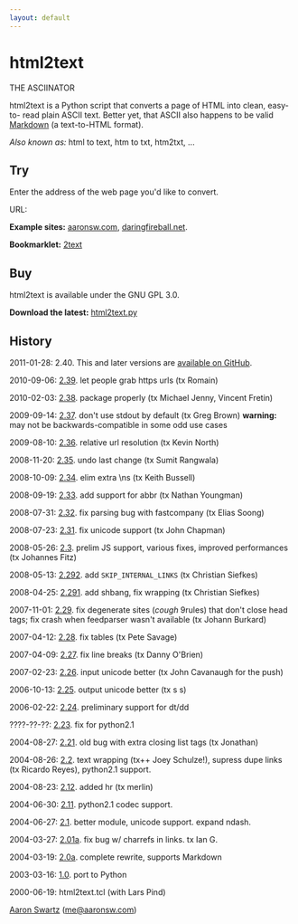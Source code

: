 ```yaml
---
layout: default
---
```

# html2text

THE ASCIINATOR

html2text is a Python script that converts a page of HTML into clean, easy-to-
read plain ASCII text. Better yet, that ASCII also happens to be valid
[Markdown](http://daringfireball.net/projects/markdown/) (a text-to-HTML
format).

_Also known as:_ html to text, htm to txt, htm2txt, ...

## Try

Enter the address of the web page you'd like to convert.

URL:

**Example sites:** [aaronsw.com](http://html2text.theinfo.org/?url=http://www.aaronsw.com/), [daringfireball.net](http://html2text.theinfo.org/?url=http://daringfireball.net/).

**Bookmarklet:** [2text](javascript:location.href='http://www.aaronsw.com/2002/html2text/?url='+document.location.href;)

## Buy

html2text is available under the GNU GPL 3.0.

**Download the latest:** [html2text.py](html2text.py)

## History

2011-01-28: 2.40. This and later versions are [available on
GitHub](https://github.com/aaronsw/html2text).

2010-09-06: [2.39](html2text-2.39.py). let people grab https urls (tx Romain)

2010-02-03: [2.38](html2text-2.38.py). package properly (tx Michael Jenny,
Vincent Fretin)

2009-09-14: [2.37](html2text-2.37.py). don't use stdout by default (tx Greg
Brown) **warning:** may not be backwards-compatible in some odd use cases

2009-08-10: [2.36](html2text-2.36.py). relative url resolution (tx Kevin
North)

2008-11-20: [2.35](html2text-2.35.py). undo last change (tx Sumit Rangwala)

2008-10-09: [2.34](html2text-2.34.py). elim extra \ns (tx Keith Bussell)

2008-09-19: [2.33](html2text-2.33.py). add support for abbr (tx Nathan
Youngman)

2008-07-31: [2.32](html2text-2.32.py). fix parsing bug with fastcompany (tx
Elias Soong)

2008-07-23: [2.31](html2text-2.31.py). fix unicode support (tx John Chapman)

2008-05-26: [2.3](html2text-2.3.py). prelim JS support, various fixes,
improved performances (tx Johannes Fitz)

2008-05-13: [2.292](html2text-2.292.py). add `SKIP_INTERNAL_LINKS` (tx
Christian Siefkes)

2008-04-25: [2.291](html2text-2.291.py). add shbang, fix wrapping (tx
Christian Siefkes)

2007-11-01: [2.29](html2text-2.29.py). fix degenerate sites (_cough_ 9rules)
that don't close head tags; fix crash when feedparser wasn't available (tx
Johann Burkard)

2007-04-12: [2.28](html2text-2.28.py). fix tables (tx Pete Savage)

2007-04-09: [2.27](html2text-2.27.py). fix line breaks (tx Danny O'Brien)

2007-02-23: [2.26](html2text-2.26.py). input unicode better (tx John Cavanaugh
for the push)

2006-10-13: [2.25](html2text-2.25.py). output unicode better (tx s s)

2006-02-22: [2.24](html2text-2.24.py). preliminary support for dt/dd

????-??-??: [2.23](html2text-2.23.py). fix for python2.1

2004-08-27: [2.21](html2text-2.21.py). old bug with extra closing list tags
(tx Jonathan)

2004-08-26: [2.2](html2text-2.2.py). text wrapping (tx++ Joey Schulze!),
supress dupe links (tx Ricardo Reyes), python2.1 support.

2004-08-23: [2.12](html2text-2.12.py). added hr (tx merlin)

2004-06-30: [2.11](html2text-2.11.py). python2.1 codec support.

2004-06-27: [2.1](html2text-2.1.py). better module, unicode support. expand
ndash.

2004-03-27: [2.01a](html2text-2.01a.py). fix bug w/ charrefs in links. tx Ian
G.

2004-03-19: [2.0a](html2text-2.0a.py). complete rewrite, supports Markdown

2003-03-16: [1.0](html2text-1.0.py). port to Python

2000-06-19: html2text.tcl (with Lars Pind)

[Aaron Swartz](/) ([me@aaronsw.com](mailto:me@aaronsw.com))

